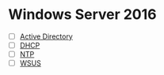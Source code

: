 # Windows Server 2016
- [ ] [Active Directory](https://github.com/thetaru/memorandum/edit/master/OS/Windows/Windows%20Server%202016/Active_Directory)
- [ ] [DHCP](https://github.com/thetaru/memorandum/edit/master/OS/Windows/Windows%20Server%202016/DHCP)
- [ ] [NTP](https://github.com/thetaru/memorandum/edit/master/OS/Windows/Windows%20Server%202016/NTP)
- [ ] [WSUS](https://github.com/thetaru/memorandum/edit/master/OS/Windows/Windows%20Server%202016/WSUS)
